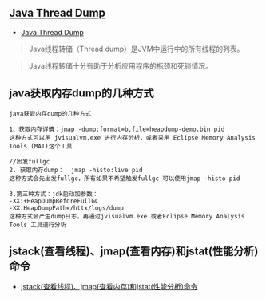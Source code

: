 ## [Java Thread Dump]()
- [Java Thread Dump](https://blog.csdn.net/why_still_confused/article/details/82352552)
> Java线程转储（Thread dump）是JVM中运行中的所有线程的列表。

> Java线程转储十分有助于分析应用程序的瓶颈和死锁情况。
>

## java获取内存dump的几种方式
```
java获取内存dump的几种方式

1、获取内存详情：jmap -dump:format=b,file=heapdump-demo.bin pid
这种方式可以用 jvisualvm.exe 进行内存分析，或者采用 Eclipse Memory Analysis Tools (MAT)这个工具

//出发fullgc
2. 获取内存dump：  jmap -histo:live pid
这种方式会先出发fullgc，所有如果不希望触发fullgc 可以使用jmap -histo pid

3.第三种方式：jdk启动加参数：
-XX:+HeapDumpBeforeFullGC 
-XX:HeapDumpPath=/httx/logs/dump
这种方式会产生dump日志，再通过jvisualvm.exe 或者Eclipse Memory Analysis Tools 工具进行分析
```

## jstack(查看线程)、jmap(查看内存)和jstat(性能分析)命令
- [jstack(查看线程)、jmap(查看内存)和jstat(性能分析)命令](https://blog.csdn.net/junlinbo/article/details/48734011)